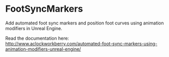# FootSyncMarkers
Add automated foot sync markers and position foot curves using animation modifiers in Unreal Engine.

Read the documentation here:
http://www.aclockworkberry.com/automated-foot-sync-markers-using-animation-modifiers-unreal-engine/
